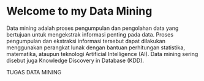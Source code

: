 # Welcome to my Data Mining

Data mining adalah proses pengumpulan dan pengolahan data yang bertujuan untuk mengekstrak informasi penting pada data.
Proses pengumpulan dan ekstraksi informasi tersebut dapat dilakukan menggunakan perangkat lunak dengan bantuan perhitungan statistika, matematika, ataupun teknologi Artificial Intelligence (AI). 
Data mining sering disebut juga Knowledge Discovery in Database (KDD).

TUGAS DATA MINING

```{tableofcontents}
```